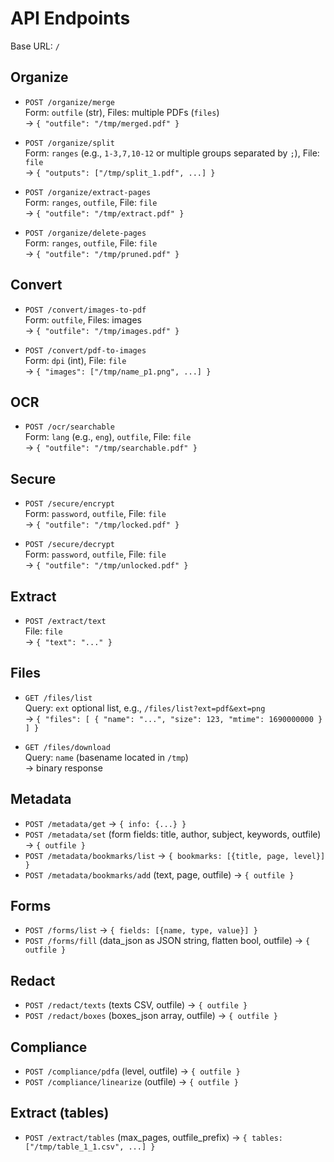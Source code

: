# API Endpoints

Base URL: `/`

## Organize
- `POST /organize/merge`  
  Form: `outfile` (str), Files: multiple PDFs (`files`)  
  → `{ "outfile": "/tmp/merged.pdf" }`

- `POST /organize/split`  
  Form: `ranges` (e.g., `1-3,7,10-12` or multiple groups separated by `;`), File: `file`  
  → `{ "outputs": ["/tmp/split_1.pdf", ...] }`

- `POST /organize/extract-pages`  
  Form: `ranges`, `outfile`, File: `file`  
  → `{ "outfile": "/tmp/extract.pdf" }`

- `POST /organize/delete-pages`  
  Form: `ranges`, `outfile`, File: `file`  
  → `{ "outfile": "/tmp/pruned.pdf" }`

## Convert
- `POST /convert/images-to-pdf`  
  Form: `outfile`, Files: images  
  → `{ "outfile": "/tmp/images.pdf" }`

- `POST /convert/pdf-to-images`  
  Form: `dpi` (int), File: `file`  
  → `{ "images": ["/tmp/name_p1.png", ...] }`

## OCR
- `POST /ocr/searchable`  
  Form: `lang` (e.g., `eng`), `outfile`, File: `file`  
  → `{ "outfile": "/tmp/searchable.pdf" }`

## Secure
- `POST /secure/encrypt`  
  Form: `password`, `outfile`, File: `file`  
  → `{ "outfile": "/tmp/locked.pdf" }`

- `POST /secure/decrypt`  
  Form: `password`, `outfile`, File: `file`  
  → `{ "outfile": "/tmp/unlocked.pdf" }`

## Extract
- `POST /extract/text`  
  File: `file`  
  → `{ "text": "..." }`

## Files
- `GET /files/list`  
  Query: `ext` optional list, e.g., `/files/list?ext=pdf&ext=png`  
  → `{ "files": [ { "name": "...", "size": 123, "mtime": 1690000000 } ] }`

- `GET /files/download`  
  Query: `name` (basename located in `/tmp`)  
  → binary response

## Metadata
- `POST /metadata/get` → `{ info: {...} }`
- `POST /metadata/set` (form fields: title, author, subject, keywords, outfile) → `{ outfile }`
- `POST /metadata/bookmarks/list` → `{ bookmarks: [{title, page, level}] }`
- `POST /metadata/bookmarks/add` (text, page, outfile) → `{ outfile }`

## Forms
- `POST /forms/list` → `{ fields: [{name, type, value}] }`
- `POST /forms/fill` (data_json as JSON string, flatten bool, outfile) → `{ outfile }`

## Redact
- `POST /redact/texts` (texts CSV, outfile) → `{ outfile }`
- `POST /redact/boxes` (boxes_json array, outfile) → `{ outfile }`

## Compliance
- `POST /compliance/pdfa` (level, outfile) → `{ outfile }`
- `POST /compliance/linearize` (outfile) → `{ outfile }`

## Extract (tables)
- `POST /extract/tables` (max_pages, outfile_prefix) → `{ tables: ["/tmp/table_1_1.csv", ...] }`

